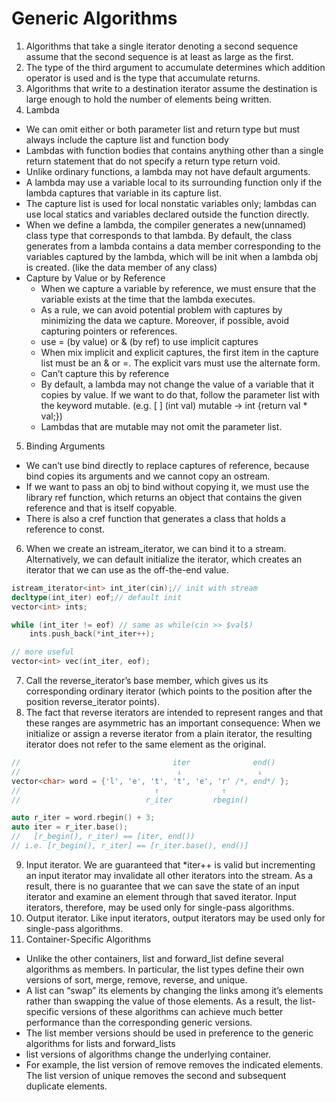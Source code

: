 # Generic Algorithms

1. Algorithms that take a single iterator denoting a second sequence assume that the second sequence is at least as large as the first.
2. The type of the third argument to accumulate determines which addition operator is used and is the type that accumulate returns.
3. Algorithms that write to a destination iterator assume the destination is large enough to hold the number of elements being written.
4. Lambda
+ We can omit either or both parameter list and return type but must always include the capture list and function body
+ Lambdas with function bodies that contains anything other than a single return statement that do not specify a return type return void.
+ Unlike ordinary functions, a lambda may not have default arguments.
+ A lambda may use a variable local to its surrounding function only if the lambda captures that variable in its capture list.
+ The capture list is used for local nonstatic variables only; lambdas can use local statics and variables declared outside the function directly.
+ When we define a lambda, the compiler generates a new(unnamed) class type that corresponds to that lambda. By default, the class generates from a lambda contains a data member corresponding to the variables captured by the lambda, which will be init when a lambda obj is created. (like the data member of any class)
+ Capture by Value or by Reference
  + When we capture a variable by reference, we must ensure that the variable exists at the time that the lambda executes.
  + As a rule, we can avoid potential problem with captures by minimizing the data we capture. Moreover, if possible, avoid capturing pointers or references.
  + use = (by value) or & (by ref) to use implicit captures
  + When mix implicit and explicit captures, the first item in the capture list must be an & or =. The explicit vars must use the alternate form.
  + Can’t capture this by reference
  + By default, a lambda may not change the value of a variable that it copies by value. If we want to do that, follow the parameter list with the keyword mutable. (e.g. [ ] (int val) mutable -> int {return val * val;})
  + Lambdas that are mutable may not omit the parameter list.
5. Binding Arguments
+ We can’t use bind directly to replace captures of reference, because bind copies its arguments and we cannot copy an ostream.
+ If we want to pass an obj to bind without copying it, we must use the library ref function, which returns an object that contains the given reference and that is itself copyable.
+ There is also a cref function that generates a class that holds a reference to const.
6. When we create an istream_iterator, we can bind it to a stream. Alternatively, we can default initialize the iterator, which creates an iterator that we can use as the off-the-end value.

```C++
istream_iterator<int> int_iter(cin);// init with stream
decltype(int_iter) eof;// default init
vector<int> ints;

while (int_iter != eof) // same as while(cin >> $val$)
    ints.push_back(*int_iter++);

// more useful
vector<int> vec(int_iter, eof);
```

7. Call the reverse_iterator’s base member, which gives us its corresponding ordinary iterator (which points to the position after the position reverse_iterator points).
8. The fact that reverse iterators are intended to represent ranges and that these ranges are asymmetric has an important consequence: When we initialize or assign a reverse iterator from a plain iterator, the resulting iterator does not refer to the same element as the original.

```C++
//                                  iter              end()
//                                   ↓                 ↓
vector<char> word = {'l', 'e', 't', 't', 'e', 'r' /*, end*/ };
//                              ↑              ↑
//                            r_iter         rbegin()

auto r_iter = word.rbegin() + 3;
auto iter = r_iter.base();
//   [r_begin(), r_iter) == [iter, end())
// i.e. [r_begin(), r_iter] == [r_iter.base(), end()]
```

9. Input iterator. We are guaranteed that *iter++ is valid but incrementing an input iterator may invalidate all other iterators into the stream. As a result, there is no guarantee that we can save the state of an input iterator and examine an element through that saved iterator. Input iterators, therefore, may be used only for single-pass algorithms.
10. Output iterator. Like input iterators, output iterators may be used only for single-pass algorithms.
11. Container-Specific Algorithms
+ Unlike the other containers, list and forward_list define several algorithms as members. In particular, the list types define their own versions of sort, merge, remove, reverse, and unique.
+ A list can “swap” its elements by changing the links among it’s elements rather than swapping the value of those elements. As a result, the list-specific versions of these algorithms can achieve much better performance than the corresponding generic versions.
+ The list member versions should be used in preference to the generic algorithms for lists and forward_lists
+ list versions of algorithms change the underlying container.
+ For example, the list version of remove removes the indicated elements. The list version of unique removes the second and subsequent duplicate elements.